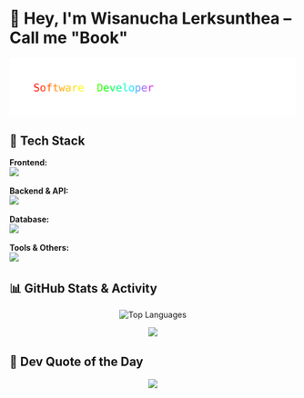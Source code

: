 
# 👋 Hey, I'm Wisanucha Lerksunthea – Call me "Book"


<div align="center">
  <img src="https://raw.githubusercontent.com/wsnc-lst/wsnc-lst/main/skills.svg" alt="Software Developer" />
</div>



</div>

## 🧰 Tech Stack

**Frontend:**  
<img src="https://skillicons.dev/icons?i=html,css,js,ts,vue,nuxt,react,tailwind,angular" />

**Backend & API:**  
<img src="https://skillicons.dev/icons?i=nodejs,express,php,python" />

**Database:**  
<img src="https://skillicons.dev/icons?i=mysql,postgres" />

**Tools & Others:**  
<img src="https://skillicons.dev/icons?i=git,github,vscode,postman,bun" />


## 📊 GitHub Stats & Activity


<p align="center">
  <img src="https://github-readme-stats.vercel.app/api/top-langs/?username=wsnc-lst&layout=compact&theme=tokyonight" alt="Top Languages" height="150" />
</p>


<p align="center">
  <img src="https://github-readme-activity-graph.vercel.app/graph?username=wsnc-lst&theme=tokyo-night" />
</p>

## 💬 Dev Quote of the Day
<p align="center">
  <img src="https://quotes-github-readme.vercel.app/api?type=horizontal&theme=tokyonight" />
</p>


